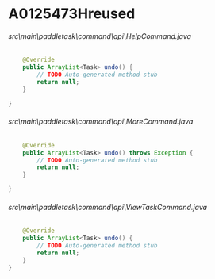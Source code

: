 # A0125473Hreused
###### src\main\paddletask\command\api\HelpCommand.java
``` java
	@Override
	public ArrayList<Task> undo() {
		// TODO Auto-generated method stub
		return null;
	}

}
```
###### src\main\paddletask\command\api\MoreCommand.java
``` java
	@Override
	public ArrayList<Task> undo() throws Exception {
		// TODO Auto-generated method stub
		return null;
	}

}
```
###### src\main\paddletask\command\api\ViewTaskCommand.java
``` java
	@Override
	public ArrayList<Task> undo() {
		// TODO Auto-generated method stub
		return null;
	}
}
```

